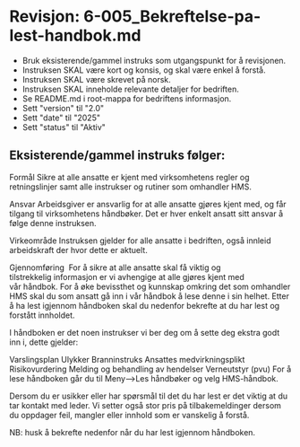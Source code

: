 # Revisjon: 6-005_Bekreftelse-pa-lest-handbok.md

- Bruk eksisterende/gammel instruks som utgangspunkt for å revisjonen.
- Instruksen SKAL være kort og konsis, og skal være enkel å forstå.
- Instruksen SKAL være skrevet på norsk.
- Instruksen SKAL inneholde relevante detaljer for bedriften.
- Se README.md i root-mappa for bedriftens informasjon.
- Sett "version" til "2.0"
- Sett "date" til "2025"
- Sett "status" til "Aktiv"

## Eksisterende/gammel instruks følger:

Formål
Sikre at alle ansatte er kjent med virksomhetens regler og retningslinjer samt alle instrukser og rutiner som omhandler HMS.


Ansvar
Arbeidsgiver er ansvarlig for at alle ansatte gjøres kjent med, og får tilgang til virksomhetens håndbøker. Det er hver enkelt ansatt sitt ansvar å følge denne instruksen.

Virkeområde
Instruksen gjelder for alle ansatte i bedriften, også innleid arbeidskraft der hvor dette er aktuelt.



Gjennomføring 
For å sikre at alle ansatte skal få viktig og tilstrekkelig informasjon er vi avhengige at alle gjøres kjent med vår håndbok. For å øke bevissthet og kunnskap omkring det som omhandler HMS skal du som ansatt gå inn i vår håndbok å lese denne i sin helhet. Etter å ha lest igjennom håndboken skal du nedenfor bekrefte at du har lest og forstått innholdet.  

I håndboken er det noen instrukser vi ber deg om å sette deg ekstra godt inn i, dette gjelder:

Varslingsplan
Ulykker
Branninstruks
Ansattes medvirkningsplikt
Risikovurdering
Melding og behandling av hendelser
Verneutstyr (pvu)
For å lese håndboken går du til Meny-->Les håndbøker og velg HMS-håndbok.

Dersom du er usikker eller har spørsmål til det du har lest er det viktig at du tar kontakt med leder. Vi setter også stor pris på tilbakemeldinger dersom du oppdager feil, mangler eller innhold som er vanskelig å forstå. 

NB: husk å bekrefte nedenfor når du har lest igjennom håndboken.